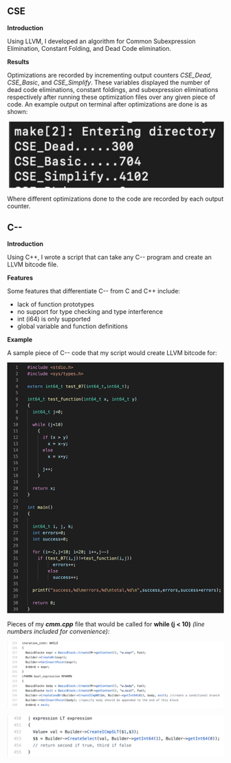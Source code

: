 ## CSE

**Introduction**

Using LLVM, I developed an algorithm for Common Subexpression Elimination, Constant Folding, and Dead Code elimination.

**Results**

Optimizations are recorded by incrementing output counters *CSE_Dead*, *CSE_Basic*, and *CSE_Simplify*. These variables displayed the number of dead code eliminations, constant foldings, and subexpression eliminations respectively after running these optimization files over any given piece of code. An example output on terminal after optimizations are done is as shown:

![Alt text](/CSE/images/readmeimg1.png?raw=true "terminal_optimizations")

Where different optimizations done to the code are recorded by each output counter.

## C--
**Introduction**

Using C++, I wrote a script that can take any C-- program and create an LLVM bitcode file.

**Features** 

Some features that differentiate C-- from C and C++ include:
- lack of function prototypes
- no support for type checking and type interference
- int (i64) is only supported
- global variable and function definitions

**Example**

A sample piece of C-- code that my script would create LLVM bitcode for:

![Alt text](/C--/images/readmeimg3.png?raw=true "LLVM_IR_code")

Pieces of my ***cmm.cpp*** file that would be called for **while (j < 10)** *(line numbers included for convenience):*

![Alt text](/C--/images/readmeimg10.png?raw=true "LLVM_IR_code")

![Alt text](/C--/images/readmeimg9.png?raw=true "LLVM_IR_code")

